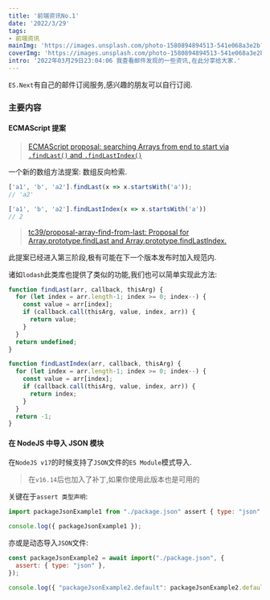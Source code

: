 ```yaml
---
title: '前端资讯No.1'
date: '2022/3/29'
tags:
- 前端资讯
mainImg: 'https://images.unsplash.com/photo-1580894894513-541e068a3e2b?crop=entropy&cs=tinysrgb&fit=max&fm=jpg&ixid=MnwxNjUyNjZ8MHwxfHJhbmRvbXx8fHx8fHx8fDE2NDg1NjYxNzQ&ixlib=rb-1.2.1&q=80&w=1080'
coverImg: 'https://images.unsplash.com/photo-1580894894513-541e068a3e2b?crop=entropy&cs=tinysrgb&fit=max&fm=jpg&ixid=MnwxNjUyNjZ8MHwxfHJhbmRvbXx8fHx8fHx8fDE2NDg1NjYxNzQ&ixlib=rb-1.2.1&q=80&w=400'
intro: '2022年03月29日23:04:06 我查看邮件发现的一些资讯,在此分享给大家.'
---
```


`ES.Next`有自己的邮件订阅服务,感兴趣的朋友可以自行订阅.

### 主要内容

#### ECMAScript 提案

> [ECMAScript proposal: searching Arrays from end to start via `.findLast()` and `.findLastIndex()`](https://2ality.com/2022/03/array-find-last.html?utm_source=ESnextNews.com&utm_medium=Weekly+Newsletter&utm_campaign=2022-03-29)

一个新的数组方法提案: 数组反向检索.

```JavaScript
['a1', 'b', 'a2'].findLast(x => x.startsWith('a'));
// 'a2'

['a1', 'b', 'a2'].findLastIndex(x => x.startsWith('a'))
// 2
```

> [tc39/proposal-array-find-from-last: Proposal for Array.prototype.findLast and Array.prototype.findLastIndex.](https://github.com/tc39/proposal-array-find-from-last)

此提案已经进入第三阶段,极有可能在下一个版本发布时加入规范内.

诸如`lodash`此类库也提供了类似的功能,我们也可以简单实现此方法:

```JavaScript
function findLast(arr, callback, thisArg) {
  for (let index = arr.length-1; index >= 0; index--) {
    const value = arr[index];
    if (callback.call(thisArg, value, index, arr)) {
      return value;
    }
  }
  return undefined;
}

function findLastIndex(arr, callback, thisArg) {
  for (let index = arr.length-1; index >= 0; index--) {
    const value = arr[index];
    if (callback.call(thisArg, value, index, arr)) {
      return index;
    }
  }
  return -1;
}
```

#### 在 NodeJS 中导入 JSON 模块
在`NodeJS v17`的时候支持了`JSON`文件的`ES Module`模式导入.

> 在`v16.14`后也加入了补丁,如果你使用此版本也是可用的

关键在于`assert 类型声明`:

```JavaScript
import packageJsonExample1 from "./package.json" assert { type: "json" };

console.log({ packageJsonExample1 });
```

亦或是动态导入`JSON`文件:

```JavaScript
const packageJsonExample2 = await import("./package.json", {
  assert: { type: "json" },
});

console.log({ "packageJsonExample2.default": packageJsonExample2.default });
```

